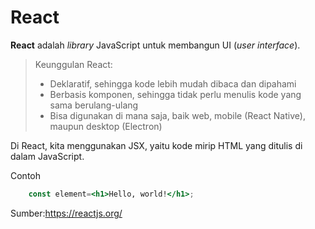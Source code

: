 # React

**React** adalah *library* JavaScript untuk membangun UI (*user interface*).

>Keunggulan React:
>* Deklaratif, sehingga kode lebih mudah dibaca dan dipahami
>* Berbasis komponen, sehingga tidak perlu menulis kode yang sama berulang-ulang
>* Bisa digunakan di mana saja, baik web, mobile (React Native), maupun desktop (Electron)

Di React, kita menggunakan JSX, yaitu kode mirip HTML yang ditulis di dalam JavaScript.

Contoh

```jsx
    const element=<h1>Hello, world!</h1>;
```

Sumber:https://reactjs.org/
